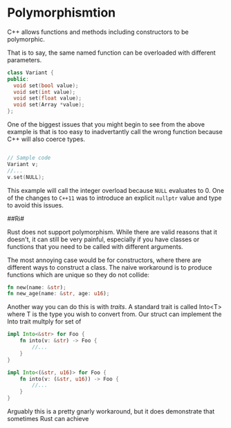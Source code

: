 # Polymorphismtion

C++ allows functions and methods including constructors to be polymorphic.

That is to say, the same named function can be overloaded with different parameters. 

```c++
class Variant {
public:
  void set(bool value);
  void set(int value);
  void set(float value);
  void set(Array *value);
};
```

One of the biggest issues that you might begin to see from the above example is that is too easy to inadvertantly call the wrong function because C++ will also coerce types. 

```c++

// Sample code
Variant v;
//...
v.set(NULL);
```

This example will call the integer overload because `NULL` evaluates to 0. One of the changes to `C++11` was to introduce an explicit `nullptr` value and type to avoid this issues.

##Ri# 

Rust does not support polymorphism. While there are valid reasons that it doesn't, it can still be very painful, especially if you have classes or functions that you need to be called with different arguments.

The most annoying case would be for constructors, where there are different ways to construct a class. The naive workaround is to produce functions which are unique so they do not collide:

```rust
fn new(name: &str);
fn new_age(name: &str, age: u16);
```

Another way you can do this is with _traits_. A standard trait is called Into&lt;T&gt; where T is the type you wish to convert from. Our struct can implement the Into trait multply for set of

```rust
impl Into<&str> for Foo {    
    fn into(v: &str) -> Foo {    
        //...    
    }    
}

impl Into<(&str, u16)> for Foo {    
    fn into(v: (&str, u16)) -> Foo {    
        //...    
    }    
}
```

Arguably this is a pretty gnarly workaround, but it does demonstrate that sometimes Rust can achieve 

